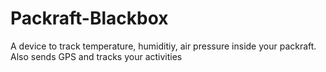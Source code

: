 # Packraft-Blackbox
A device to track temperature, humiditiy, air pressure inside your packraft. Also sends GPS and tracks your activities
